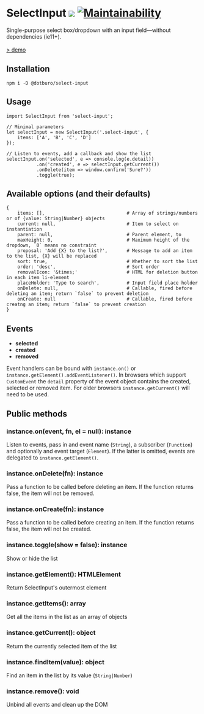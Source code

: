 # SelectInput ![](https://img.shields.io/github/tag/pecuchet/select-input.svg?label=version&style=flat) [![Maintainability](https://api.codeclimate.com/v1/badges/d97692a882ba7d6d2b78/maintainability)](https://codeclimate.com/github/pecuchet/select-input/maintainability)

Single-purpose select box/dropdown with an input field&mdash;without dependencies (ie11+).  
<br>
[> demo](https://pecuchet.github.io/select-input/)

## Installation
```
npm i -D @dotburo/select-input
```


## Usage
```
import SelectInput from 'select-input';

// Minimal parameters
let selectInput = new SelectInput('.select-input', {
    items: ['A', 'B', 'C', 'D']
});

// Listen to events, add a callback and show the list 
selectInput.on('selected', e => console.log(e.detail))
           .on('created', e => selectInput.getCurrent())
           .onDelete(item => window.confirm('Sure?'))
           .toggle(true);
```

## Available options (and their defaults)
```
{
    items: [],                              # Array of strings/numbers or of {value: String|Number} objects
    current: null,                          # Item to select on instantiation
    parent: null,                           # Parent element, to 
    maxHeight: 0,                           # Maximum height of the dropdown, `0` means no constraint
    proposal: 'Add {X} to the list?',       # Message to add an item to the list, {X} will be replaced
    sort: true,                             # Whether to sort the list
    order: 'desc',                          # Sort order
    removalIcon: '&times;'                  # HTML for deletion button in each item li-element
    placeHolder: 'Type to search',          # Input field place holder
    onDelete: null,                         # Callable, fired before deleting an item; return `false` to prevent deletion
    onCreate: null                          # Callable, fired before creatng an item; return `false` to prevent creation
}
```

## Events

- **selected**
- **created**
- **removed**

Event handlers can be bound with `instance.on()` or `instance.getElement().addEventListener()`. In browsers which
support `CustomEvent` the `detail` property of the event object contains the created, selected or removed item. 
For older browsers `instance.getCurrent()` will need to be used.

## Public methods

### instance.on(event, fn, el = null): instance
Listen to events, pass in and event name (`String`), a subscriber (`Function`) and optionally and event target (`Element`). 
If the latter is omitted, events are delegated to `instance.getElement()`.

### instance.onDelete(fn): instance
Pass a function to be called before deleting an item. If the function returns false, the item will not be removed.

### instance.onCreate(fn): instance
Pass a function to be called before creating an item. If the function returns false, the item will not be created.

### instance.toggle(show = false): instance
Show or hide the list

### instance.getElement(): HTMLElement
Return SelectInput's outermost element 

### instance.getItems(): array
Get all the items in the list as an array of objects

### instance.getCurrent(): object
Return the currently selected item of the list
 
### instance.findItem(value): object
Find an item in the list by its value (`String|Number`)

### instance.remove(): void
Unbind all events and clean up the DOM
